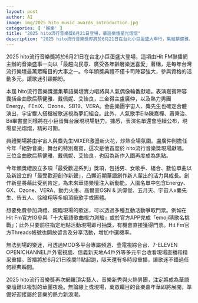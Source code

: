 ```yaml
---
layout: post
author: AI
image: img/2025_hito_music_awards_introduction.jpg
categories: [ '娛樂' ]
title: "2025 hito流行音樂獎6月21日登場，華語樂壇星光熠熠"
description: "2025 hito流行音樂獎即將於6月21日在台北小巨蛋盛大舉行，集結蔡健雅、戴佩妮、艾怡良、盧廣仲、Energy、Ozone等頂尖歌手及男團聯袂演出；本屆增設「最受歡迎創作新聲」等多項獎項，歌迷可透過Hit Fm社群活動免費搶票，現場與線上多平台同步收看，共享年度音樂盛事。"
---
```

2025 hito流行音樂獎將於6月21日在台北小巨蛋盛大登場，這項由Hit FM聯播網主辦的音樂盛事一向以「最趨向民意、廣受各年齡層樂迷喜愛」著稱，是每年台灣流行樂壇最萬眾矚目的大事之一。今年頒獎典禮不僅卡司陣容強大，參與資格的活動多元，讓歌迷引頸期盼。

本屆 hito流行音樂獎邀集華語樂壇實力唱將與人氣偶像輪番獻唱。表演嘉賓陣容囊括金曲歌后蔡健雅、戴佩妮、艾怡良，三金得主盧廣仲，以及熱力男團Energy、FEniX、Ozone、SB19、VERA。金曲樂團宇宙人、麋先生也確定合體演出，宇宙麋人搭檔被歌迷視為夢幻組合。此外，人氣歌手Ella陳嘉樺、蕭秉治、Bii畢書盡同樣將在小巨蛋舞台展現現場魅力。據悉，表演名單還會陸續公布，現場星光熠熠，精彩可期。

典禮開場將由宇宙人與麋先生MIXER激盪新火花，炒熱全場氛圍。盧廣仲則擔任今年「絕對音樂」舞台的特別嘉賓，這次是他首度於 hito流行音樂獎現場獻唱。三位金曲歌后蔡健雅、戴佩妮、艾怡良，也因為新作入圍再度成為焦點。

今年頒獎禮設立多項「最受歡迎系列」獎項，包括男、女歌手、組合、數位單曲以及新設立的「最受歡迎創作新聲」，凸顯近期華語創作新人輩出的活力與成長。創作新星將藉此受到肯定，為未來華語樂壇注入新動能。入圍名單中包含Energy、GX、Ozone、VERA、動力火車、高爾宣OSN & 派偉俊、五月天、宇宙人x麋先生、告五人、徐暐翔等多組頂級歌手或團體。

想要免費參加典禮、親臨現場的歌迷，可以透過多種互動活動爭取門票。例如在Hit Fm官方IG參與「十大華語歌曲視力測驗」或於官方APP完成「emoji猜歌名挑戰」；此外只要前往指定地點活動現場即可抽獎，有機會直接獲得門票。Hit Fm官方Threads帳號也開放留言及分享活動，增加中選機率。

無法到場的樂迷，可透過MOD多平台專屬頻道、壹電視綜合台、7-ELEVEN OPEN!CHANNEL戶外電視牆、信義新天地A4戶外等多元平台收看現場直播和精采重播。首播將於6月21日晚間11點起跑，隔天還有多時段重播，讓歌迷不錯過任何經典瞬間。

2025 hito流行音樂獎再次網羅頂尖藝人、音樂新秀與火熱男團，注定將成為華語樂壇難以複製的華麗夜晚。無論線上或現場，萬眾矚目的音樂嘉年華即將展開，準備好迎接屬於音樂的熱力新浪潮。